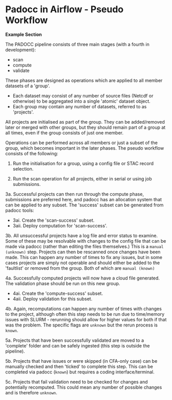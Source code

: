 # Padocc in Airflow - Pseudo Workflow

__Example Section__

The PADOCC pipeline consists of three main stages (with a fourth in development):
 - scan
 - compute
 - validate

These phases are designed as operations which are applied to all member datasets of a 'group'.
 - Each dataset may consist of any number of source files (Netcdf or otherwise) to be aggregated into a single 'atomic' dataset object.
 - Each group may contain any number of datasets, referred to as 'projects'.

All projects are initialised as part of the group. They can be added/removed later or merged with other groups, but they should remain part of a group at all times, even if the group consists of just one member.

Operations can be performed across all members or just a subset of the group, which becomes important in the later phases. The pseudo workflow consists of the following:

1. Run the initialisation for a group, using a config file or STAC record selection.
 
2. Run the scan operation for all projects, either in serial or using job submissions.

3a. Successful projects can then run through the compute phase, submissions are preferred here, and padocc has an allocation system that can be applied to any subset. The 'success' subset can be generated from padocc tools:
 - 3ai. Create the 'scan-success' subset.
 - 3aii. Deploy computation for 'scan-success'.

3b. All unsuccessful projects have a log file and error status to examine. Some of these may be resolvable with changes to the config file that can be made via padocc (rather than editing the files themselves.) This is a `manual (unknown)` step. Projects can then be rescanned once changes have been made. This can happen any number of times to fix any issues, but in some cases projects are simply not operable and should either be added to the 'faultlist' or removed from the group. Both of which are `manual (known)`

4a. Successfully computed projects will now have a cloud file generated. The validation phase should be run on this new group.
 - 4ai. Create the 'compute-success' subset.
 - 4aii. Deploy validation for this subset.

4b. Again, recomputations can happen any number of times with changes to the project, although often this step needs to be run due to time/memory issues with SLURM - rerunning should allow for higher values for both if that was the problem. The specific flags are `unknown` but the rerun process is `known`.

5a. Projects that have been successfully validated are moved to a 'complete' folder and can be safely ingested (this step is outside the pipeline).

5b. Projects that have issues or were skipped (in CFA-only case) can be manually checked and then 'ticked' to complete this step. This can be completed via padocc (`known`) but requires a coding interface/terminal.

5c. Projects that fail validation need to be checked for changes and potentially recomputed. This could mean any number of possible changes and is therefore `unknown`.